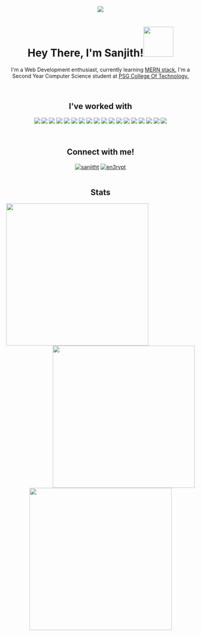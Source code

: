 

<div align="center">
  
  <img src="https://jusmarktech.com/public/a/images/pages/web_development.gif"/>
  
  <h1 align="center">Hey There, I'm Sanjith!<img src="https://media.giphy.com/media/3ohhwMDyS6rv3sB8yI/giphy.gif" width="80px"/></h1>
  <p align="center">I'm a Web Development enthusiast, currently learning <a href="https://www.mongodb.com/mern-stack">MERN stack.</a> I'm a Second Year Computer Science student at <a href="https://www.psgtech.edu/">PSG College Of Technology.</a></p><br>

<h2 align="center">I've worked with</h2>


![](https://img.shields.io/badge/c-%2300599C.svg?style=for-the-badge&logo=c&logoColor=white)
![](https://img.shields.io/badge/c++-%2300599C.svg?style=for-the-badge&logo=c%2B%2B&logoColor=white)
![](https://img.shields.io/badge/python-3670A0?style=for-the-badge&logo=python&logoColor=ffdd54)
![](https://img.shields.io/badge/Qt-%23217346.svg?style=for-the-badge&logo=Qt&logoColor=white)
![](https://img.shields.io/badge/django-%23092E20.svg?style=for-the-badge&logo=django&logoColor=white)
![](https://img.shields.io/badge/Oracle-F80000?style=for-the-badge&logo=oracle&logoColor=white)
![](https://img.shields.io/badge/mysql-%2300f.svg?style=for-the-badge&logo=mysql&logoColor=white)
![](https://img.shields.io/badge/MongoDB-%234ea94b.svg?style=for-the-badge&logo=mongodb&logoColor=white)
![](https://img.shields.io/badge/html5-%23E34F26.svg?style=for-the-badge&logo=html5&logoColor=white)
![](https://img.shields.io/badge/css3-%231572B6.svg?style=for-the-badge&logo=css3&logoColor=white)
![](https://img.shields.io/badge/javascript-%23323330.svg?style=for-the-badge&logo=javascript&logoColor=%23F7DF1E)
![](https://img.shields.io/badge/tailwindcss-%2338B2AC.svg?style=for-the-badge&logo=tailwind-css&logoColor=white)
![](https://img.shields.io/badge/react-%2320232a.svg?style=for-the-badge&logo=react&logoColor=%2361DAFB)
![](https://img.shields.io/badge/Next-black?style=for-the-badge&logo=next.js&logoColor=white)
![](https://img.shields.io/badge/node.js-6DA55F?style=for-the-badge&logo=node.js&logoColor=white)
![](https://img.shields.io/badge/express.js-%23404d59.svg?style=for-the-badge&logo=express&logoColor=%2361DAFB)
![](https://img.shields.io/badge/figma-%23F24E1E.svg?style=for-the-badge&logo=figma&logoColor=white)
![](https://img.shields.io/badge/vercel-%23000000.svg?style=for-the-badge&logo=vercel&logoColor=white)


<br><h2 align="center">Connect with me!</h2>
<div align="center">
<a href="https://linkedin.com/in/sanjitht" target="blank"><img align="center" src="https://img.shields.io/badge/linkedin-%230077B5.svg?style=for-the-badge&logo=linkedin&logoColor=white" alt="sanjitht"  /></a>
<a href="https://instagram.com/en3rypt" target="blank"><img align="center" src="https://img.shields.io/badge/instagram-%23E4405F.svg?style=for-the-badge&logo=Instagram&logoColor=white" alt="en3rypt"/></a>
</div>
<br><h2 align="center">Stats</h2>
  
<div>
  <p>
    <img align="left" width=380 src="https://github-readme-streak-stats.herokuapp.com?user=en3rypt&hide_border=true&theme=algolia&date_format=M%20j%5B%2C%20Y%5D"/>&nbsp;&nbsp;&nbsp;
    <img align="right" width=380 src="https://github-readme-stats.vercel.app/api?username=en3rypt&hide_border=true&show_icons=true&theme=algolia" />
  </p>
 </div>
  <br><br><br><br><br>
  <div>
    
  <img align="center" width=380 src="https://github-readme-stats.vercel.app/api/top-langs/?username=en3rypt&hide_border=true&layout=compact&theme=algolia" />
  </div>
</div>
